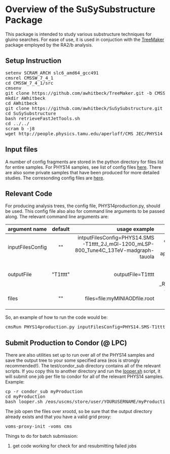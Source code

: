 # Overview of the SuSySubstructure Package

This package is intended to study various substructure techniques for gluino searches.  For ease 
of use, it is used in conjuction with the [TreeMaker](https://github.com/TreeMaker/TreeMaker/) package employed by the RA2/b analysis.  


## Setup Instruction

<pre>
setenv SCRAM_ARCH slc6_amd64_gcc491
cmsrel CMSSW_7_4_1
cd CMSSW_7_4_1/src
cmsenv
git clone https://github.com/awhitbeck/TreeMaker.git -b CMSSW_7_2_X .
mkdir AWhitbeck
cd AWhitbeck
git clone https://github.com/awhitbeck/SuSySubstructure.git
cd SuSySubstructure
bash retrieveFastJetTools.sh
cd ../../
scram b -j8
wget http://people.physics.tamu.edu/aperloff/CMS_JEC/PHYS14_V4/PHYS14_V4_MC.db AWhitbeck/SuSySubstructure/test/.
</pre>

## Input files

A number of config fragments
are stored in the python directory for files list for entire samples.  For PHYS14 samples, see list of config files [here](https://github.com/awhitbeck/SuSySubstructure/tree/master/python/PHYS14).
There are also some private samples that have been produced for more detailed studies.  The corresonding
config files are [here](https://github.com/awhitbeck/SuSySubstructure/tree/June4_2015/python/privateSamples).

## Relevant Code

For producing analysis trees, the config file, PHYS14production.py, should be used.  This config file also also
for command line arguments to be passed along.  The relevant command line arguments are:

| argument name     | default       | usage example        | comments        |
| ----------------- |:-------------:| --------------------:| ---------------:| 
| inputFilesConfig  | ""            | intputFilesConfig=PHYS14.SMS-T1tttt_2J_mGl-1200_mLSP-800_Tune4C_13TeV-madgraph-tauola | config file for inputs, automatically appended with _cff.py |
| outputFile        | "T1tttt"      | outputFile=T1tttt    | root file for outputs, automatically appended with _RA2AnalysisTree.root |
| files             | ""            | files=file:myMINIAODfile.root | This can be used for comma separated lists of files. |

So, an example of how to run the code would be:

<pre>
cmsRun PHYS14production.py inputFilesConfig=PHYS14.SMS-T1tttt_2J_mGl-1200_mLSP-800_Tune4C_13TeV-madgraph-tauola outputFile=T1tttt_mGl-1200_mLSP-800
</pre>

## Submit Production to Condor (@ LPC)

There are also utilities set up to run over all of the PHYS14 samples and save the output tree to your some specified area (eos is strongly recommended!).  The test/condor_sub directory contains all of the relevant scripts. If you copy this to another directory and run the [looper.sh](https://github.com/awhitbeck/SuSySubstructure/blob/June4_2015/test/condorSub/looper.sh) script, it will submit one job per file to condor for all of the relevant PHYS14 samples. Example:

<pre>
cp -r condor_sub myProduction
cd myProduction
bash looper.sh /eos/uscms/store/user/YOURUSERNAME/myProduction/
</pre>

The job open the files over xrootd, so be sure that the output directory already exists and that you have a valid grid proxy:

<pre>
voms-proxy-init -voms cms
</pre>

Things to do for batch submission:

1. get code working for check for and resubmitting failed jobs
